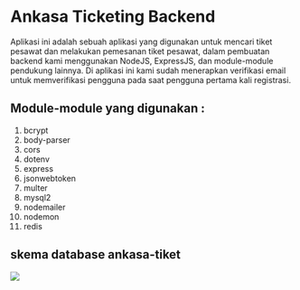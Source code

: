 # Ankasa Ticketing Backend

Aplikasi ini adalah sebuah aplikasi yang digunakan untuk mencari tiket pesawat dan melakukan pemesanan tiket pesawat, dalam pembuatan backend kami menggunakan NodeJS, ExpressJS, dan module-module pendukung lainnya. Di aplikasi ini kami sudah menerapkan verifikasi email untuk memverifikasi pengguna pada saat pengguna pertama kali registrasi.

## Module-module yang digunakan :
  1. bcrypt
  2. body-parser
  3. cors
  4. dotenv
  5. express
  6. jsonwebtoken
  7. multer
  8. mysql2
  9. nodemailer
  10. nodemon
  11. redis

  ## skema database ankasa-tiket
  <img src = "../ankasa-backend/skema-database.png">